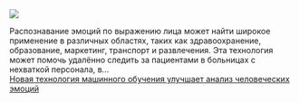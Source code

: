 <!--2025-02-09 10:53:35-->
<div class="yb">
  <div class="rss smaller1 habr"><img src="https://habrastorage.org/getpro/habr/upload_files/b64/6a2/f6b/b646a2f6b4070d12685a5b4fe50be9af.png" /><p>Распознавание эмоций по выражению лица может найти широкое применение в различных областях, таких как здравоохранение, образование, маркетинг, транспорт и развлечения. Эта технология может помочь удалённо следить за пациентами в больницах с нехваткой персонала, в... <br><a class="light" href="https://habr.com/ru/companies/bothub/news/880836/?utm_source=habrahabr&utm_medium=rss&utm_campaign=880836">Новая технология машинного обучения улучшает анализ человеческих эмоций</a></div>
</div>
